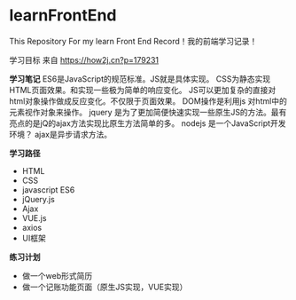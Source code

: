 # learnFrontEnd
This Repository For my learn Front End Record！我的前端学习记录！

学习目标 来自 https://how2j.cn?p=179231


**学习笔记**
ES6是JavaScript的规范标准。JS就是具体实现。
CSS为静态实现HTML页面效果。和实现一些极为简单的响应变化。
JS可以更加复杂的直接对html对象操作做成反应变化。不仅限于页面效果。
DOM操作是利用js 对html中的元素视作对象来操作。
jquery 是为了更加简便快速实现一些原生JS的方法。最有亮点的是jQ的ajax方法实现比原生方法简单的多。
nodejs 是一个JavaScript开发环境？
ajax是异步请求方法。 

**学习路径**
- HTML 
- CSS
- javascript ES6
- jQuery.js
- Ajax
- VUE.js
- axios
- UI框架

**练习计划**
- 做一个web形式简历
- 做一个记账功能页面（原生JS实现，VUE实现）
